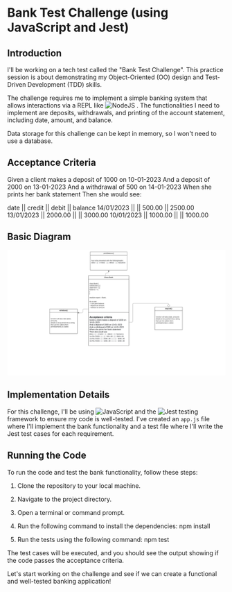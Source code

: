 # Bank Test Challenge (using JavaScript and Jest)

## Introduction

I'll be working on a tech test called the "Bank Test Challenge". This practice session is about demonstrating my Object-Oriented (OO) design and Test-Driven Development (TDD) skills.

The challenge requires me to implement a simple banking system that allows interactions via a REPL like ![NodeJS](https://img.shields.io/badge/node.js-6DA55F?style=for-the-badge&logo=node.js&logoColor=white) . The functionalities I need to implement are deposits, withdrawals, and printing of the account statement, including date, amount, and balance.

Data storage for this challenge can be kept in memory, so I won't need to use a database.

## Acceptance Criteria

Given a client makes a deposit of 1000 on 10-01-2023
And a deposit of 2000 on 13-01-2023
And a withdrawal of 500 on 14-01-2023
When she prints her bank statement
Then she would see:

date || credit || debit || balance
14/01/2023 || || 500.00 || 2500.00
13/01/2023 || 2000.00 || || 3000.00
10/01/2023 || 1000.00 || || 1000.00

## Basic Diagram
![Alt text](image.png)


## Implementation Details

For this challenge, I'll be using ![JavaScript](https://img.shields.io/badge/javascript-%23323330.svg?style=for-the-badge&logo=javascript&logoColor=%23F7DF1E) and the ![Jest](https://img.shields.io/badge/jest-%23C21325.svg?style=for-the-badge&logo=jest&logoColor=white) testing framework to ensure my code is well-tested. I've created an `app.js` file where I'll implement the bank functionality and a test file where I'll write the Jest test cases for each requirement.


## Running the Code

To run the code and test the bank functionality, follow these steps:

1. Clone the repository to your local machine.
2. Navigate to the project directory.
3. Open a terminal or command prompt.
4. Run the following command to install the dependencies:
npm install

5. Run the tests using the following command:
npm test

The test cases will be executed, and you should see the output showing if the code passes the acceptance criteria.

Let's start working on the challenge and see if we can create a functional and well-tested banking application!





